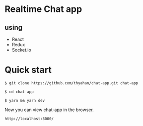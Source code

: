 # Realtime Chat app
## using
- React
- Redux
- Socket.io

# Quick start
```
$ git clone https://github.com/thyahan/chat-app.git chat-app
```
```
$ cd chat-app
```
```
$ yarn && yarn dev
```

Now you can view chat-app in the browser. 
```
http://localhost:3000/
```